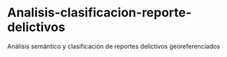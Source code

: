 # Analisis-clasificacion-reporte-delictivos
Análisis semántico y clasificación de reportes delictivos georeferenciados

